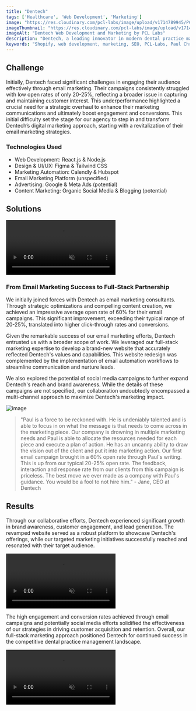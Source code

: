 ```yaml
---
title: "Dentech"
tags: ['Healthcare', 'Web Development', 'Marketing']
image: "https://res.cloudinary.com/pcl-labs/image/upload/v1714789945/PCL-Labs/Dentech_Featured_bph9ld.webp"
imageThumbnail: "https://res.cloudinary.com/pcl-labs/image/upload/v1714791175/PCL-Labs/Dentech_eebrci.webp"
imageAlt: "Dentech Web Development and Marketing by PCL Labs"
description: "Dentech, a leading innovator in modern dental practice management systems, prides itself on its personalized approach and cutting-edge solutions. This family-owned business treats each client as an essential part of their community. Our collaboration with Dentech began with email marketing consultancy, but it quickly evolved into a comprehensive full-stack marketing partnership."
keywords: "Shopify, web development, marketing, SEO, PCL-Labs, Paul Chris Luke"
---
```


## Challenge 

Initially, Dentech faced significant challenges in engaging their audience effectively through email marketing. Their campaigns consistently struggled with low open rates of only 20-25%, reflecting a broader issue in capturing and maintaining customer interest. This underperformance highlighted a crucial need for a strategic overhaul to enhance their marketing communications and ultimately boost engagement and conversions. This initial difficulty set the stage for our agency to step in and transform Dentech’s digital marketing approach, starting with a revitalization of their email marketing strategies.

### Technologies Used

* Web Development: React.js & Node.js
* Design & UI/UX: Figma & Tailwind CSS
* Marketing Automation: Calendly & Hubspot
* Email Marketing Platform (unspecified)
* Advertising: Google & Meta Ads (potential)
* Content Marketing: Organic Social Media & Blogging (potential)

## Solutions

<video controls autoplay loop muted playsinline class="w-full">
  <source src="https://res.cloudinary.com/pcl-labs/video/upload/v1716147168/PCL-Labs/Dentech__A_Quick_Review_of_2021_k0prwj.mp4" type="video/mp4">
  Your browser does not support the video tag.
</video>

### From Email Marketing Success to Full-Stack Partnership

We initially joined forces with Dentech as email marketing consultants. Through strategic optimizations and compelling content creation, we achieved an impressive average open rate of 60% for their email campaigns. This significant improvement, exceeding their typical range of 20-25%, translated into higher click-through rates and conversions.

Given the remarkable success of our email marketing efforts, Dentech entrusted us with a broader scope of work. We leveraged our full-stack marketing expertise to develop a brand-new website that accurately reflected Dentech's values and capabilities. This website redesign was complemented by the implementation of email automation workflows to streamline communication and nurture leads. 

We also explored the potential of social media campaigns to further expand Dentech's reach and brand awareness. While the details of these campaigns are not specified, our collaboration undoubtedly encompassed a multi-channel approach to maximize Dentech's marketing impact.

![image](https://res.cloudinary.com/pcl-labs/image/upload/v1715351481/PCL-Labs/Dentech_home_website_kbnrpe.webp)

> "Paul is a force to be reckoned with. He is undeniably talented and is able to focus in on what the message is that needs to come across in the marketing piece. Our company is drowning in multiple marketing needs and Paul is able to allocate the resources needed for each piece and execute a plan of action. He has an uncanny ability to draw the vision out of the client and put it into marketing action. Our first email campaign brought in a 60% open rate through Paul's writing. This is up from our typical 20-25% open rate. The feedback, interaction and response rate from our clients from this campaign is priceless. The best move we ever made as a company with Paul's guidance. You would be a fool to not hire him." - Jane, CEO at Dentech

## Results

Through our collaborative efforts, Dentech experienced significant growth in brand awareness, customer engagement, and lead generation. The revamped website served as a robust platform to showcase Dentech's offerings, while our targeted marketing initiatives successfully reached and resonated with their target audience.

<video controls autoplay loop muted playsinline class="w-full">
  <source src="https://res.cloudinary.com/pcl-labs/video/upload/v1715352150/PCL-Labs/DENTECH_WALKTHROUGH__Merge_And_Split_Accounts_in_NextGen-_1080p60_tgajf6.mp4" type="video/mp4">
  Your browser does not support the video tag.
</video>

The high engagement and conversion rates achieved through email campaigns and potentially social media efforts solidified the effectiveness of our strategies in driving customer acquisition and retention. Overall, our full-stack marketing approach positioned Dentech for continued success in the competitive dental practice management landscape.

<video controls autoplay loop muted playsinline class="w-full">
  <source src="https://res.cloudinary.com/pcl-labs/video/upload/v1715351902/PCL-Labs/Dentallytics_-_Visualize_Your_Data_TODAY-_1080p_vj9zbu.mp4" type="video/mp4">
  Your browser does not support the video tag.
</video>


